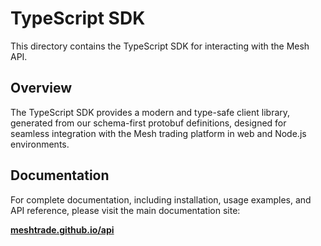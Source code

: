 # TypeScript SDK

This directory contains the TypeScript SDK for interacting with the Mesh API.

## Overview

The TypeScript SDK provides a modern and type-safe client library, generated from our schema-first protobuf definitions, designed for seamless integration with the Mesh trading platform in web and Node.js environments.

## Documentation

For complete documentation, including installation, usage examples, and API reference, please visit the main documentation site:

**[meshtrade.github.io/api](https://meshtrade.github.io/api)**
